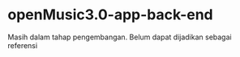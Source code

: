 # openMusic3.0-app-back-end
Masih dalam tahap pengembangan. Belum dapat dijadikan sebagai referensi

